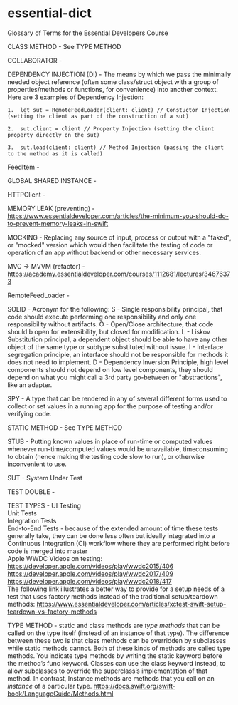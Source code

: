# essential-dict
Glossary of Terms for the Essential Developers Course


CLASS METHOD - See TYPE METHOD


COLLABORATOR - 


DEPENDENCY INJECTION (DI) - The means by which we pass the minimally needed object reference (often some class/struct object with a group of properties/methods or functions, for convenience) into another context.  Here are 3 examples of Dependency Injection:

    1.  let sut = RemoteFeedLoader(client: client) // Constuctor Injection (setting the client as part of the construction of a sut)

    2.  sut.client = client // Property Injection (setting the client property directly on the sut)

    3.  sut.load(client: client) // Method Injection (passing the client to the method as it is called)
    

FeedItem - 


GLOBAL SHARED INSTANCE - 


HTTPClient - 


MEMORY LEAK (preventing) - https://www.essentialdeveloper.com/articles/the-minimum-you-should-do-to-prevent-memory-leaks-in-swift


MOCKING - Replacing any source of input, process or output with a "faked", or "mocked" version which would then facilitate the testing of code or operation of an app without backend or other necessary services.


MVC -> MVVM (refactor) - https://academy.essentialdeveloper.com/courses/1112681/lectures/34676373


RemoteFeedLoader - 


SOLID - Acronym for the following:
S - Single responsibility principal, that code should execute performing one responsibility and only one responsibility without artifacts.
O - Open/Close architecture, that code should b open for extensibility, but closed for modification.
L - Liskov Substitution principal, a dependent object should be able to have any other object of the same type or subtype substituted without issue.
I - Interface segregation principle, an interface should not be responsible for methods it does not need to implement.
D - Dependency Inversion Principle, high level components should not depend on low level components, they should depend on what you might call a 3rd party go-between or "abstractions", like an adapter.


SPY - A type that can be rendered in any of several different forms used to collect or set values in a running app for the purpose of testing and/or verifying code.


STATIC METHOD - See TYPE METHOD


STUB - Putting known values in place of run-time or computed values whenever run-time/computed values would be unavailable, timeconsuming to obtain (hence making the testing code slow to run), or otherwise inconvenient to use.


SUT - System Under Test


TEST DOUBLE - 


TEST TYPES - 
UI Testing<br>
Unit Tests<br>
Integration Tests<br>
End-to-End Tests - because of the extended amount of time these tests generally take, they can be done less often but ideally integrated into a Continuous Integration (CI) workflow where they are performed right before code is merged into master<br>
Apple WWDC Videos on testing:<br>
https://developer.apple.com/videos/play/wwdc2015/406<br>
https://developer.apple.com/videos/play/wwdc2017/409<br>
https://developer.apple.com/videos/play/wwdc2018/417<br>
The following link illustrates a better way to provide for a setup needs of a test that uses factory methods instead of the traditional setup/teardown methods: https://www.essentialdeveloper.com/articles/xctest-swift-setup-teardown-vs-factory-methods


TYPE METHOD - static and class methods are *type methods* that can be called on the type itself (instead of an instance of that type). The difference between these two is that class methods can be overridden by subclasses while static methods cannot. Both of these kinds of methods are called type methods. You indicate type methods by writing the static keyword before the method’s func keyword. Classes can use the class keyword instead, to allow subclasses to override the superclass’s implementation of that method. In contrast, Instance methods are methods that you call on an *instance* of a particular type. https://docs.swift.org/swift-book/LanguageGuide/Methods.html

